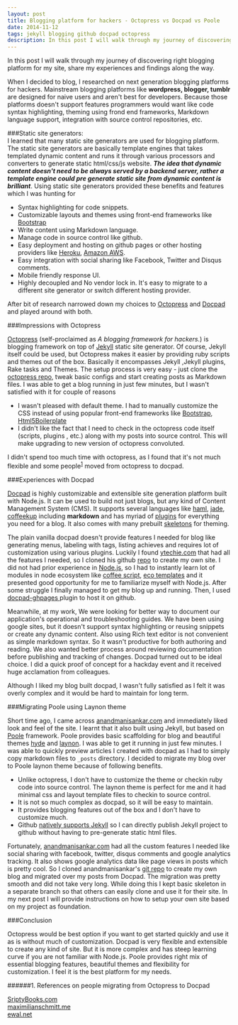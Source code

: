 ```yaml
---
layout: post
title: Blogging platform for hackers - Octopress vs Docpad vs Poole
date: 2014-11-12
tags: jekyll blogging github docpad octopress
description: In this post I will walk through my journey of discovering right blogging platform for my site, share my experiences and findings along the way. I learned that many static site generators are used for blogging platform.
---
```


In this post I will walk through my journey of discovering right blogging platform for my site, share my experiences and findings along the way.
 
When I decided to blog, I researched on next generation blogging platforms for hackers. 
Mainstream blogging platforms like **wordpress, blogger, tumblr** are designed for naive users and aren't best for developers. 
Because those platforms doesn't support features programmers would want like code syntax highlighting, theming using frond end frameworks, 
Markdown language support, integration with source control repositories, etc.

###Static site generators:
<br>
I learned that many static site generators are used for blogging platform. The static site generators are basically template engines 
that takes templated dynamic content and runs it through various processors and converters to generate static html/css/js website. 
***The idea that dynamic content doesn't need to be always served by a backend server, rather a template engine could pre generate 
static site from dynamic content is brilliant***. Using static site generators provided these benefits and features which I was hunting for

+ Syntax highlighting for code snippets.
+ Customizable layouts and themes using front-end frameworks like [Bootstrap](http://getbootstrap.com/)
+ Write content using Markdown language.
+ Manage code in source control like github.
+ Easy deployment and hosting on github pages or other hosting providers like [Heroku](https://www.heroku.com/), [Amazon AWS](http://aws.amazon.com/).
+ Easy integration with social sharing like Facebook, Twitter and Disqus comments.
+ Mobile friendly response UI.
+ Highly decoupled and No vendor lock in. It's easy to migrate to a different site generator or switch different hosting provider. 
 
After bit of research narrowed down my choices to [Octopress](http://octopress.org/) and [Docpad](https://docpad.org/) and played around with both.

###Impressions with Octopress

[Octopress](http://octopress.org/) (self-proclaimed as *A blogging framework for hackers.*) is blogging framework on top of [Jekyll](http://jekyllrb.com/) static site generator. 
Of course, Jekyll itself could be used, but Octopress makes it easier by providing ruby scripts and themes out of the box. 
Basically it encompasses Jekyll ,Jekyll plugins, Rake tasks and Themes. The setup process is very easy - just clone the [octopress repo](https://github.com/imathis/octopress),
tweak basic configs and start creating posts as Markdown files. I was able to get a blog running in just few minutes, 
but I wasn't satisfied with it for couple of reasons

+ I wasn't pleased with default theme. I had to manually customize the CSS instead of using popular front-end frameworks 
like [Bootstrap](http://getbootstrap.com/), [Html5Boilerplate](http://html5boilerplate.com/)
+ I didn't like the fact that I need to check in the octopress code itself (scripts, plugins , etc.) along with my posts into source control. This will make upgrading to new version of octopress convoluted.

I didn't spend too much time with octopress, as I found that it's not much flexible and some people<sup><a href="#1.-references-on-people-migrating-from-octopress-to-docpad">1</a></sup> moved from octopress to docpad.

###Experiences with Docpad

[Docpad](https://docpad.org/) is highly customizable and extensible site generation platform built with Node.js. 
It can be used to build not just blogs, but any kind of Content Management System (CMS). It supports several languages like 
[haml](http://haml.info/), [jade](http://jade-lang.com/), [coffeekup](http://coffeekup.org/) including **markdown** and 
has myriad of [plugins](https://docpad.org/docs/plugins) for everything you need for a blog.
It also comes with many prebuilt [skeletons](https://docpad.org/docs/skeletons) for theming.

The plain vanilla docpad doesn't provide features I needed for blog like generating menus, labeling with tags, listing achieves
and requires lot of customization using various plugins. Luckily I found [ytechie.com](http://www.ytechie.com/) that had all the features I needed,
so I cloned his github [repo](https://github.com/ytechie/ytechie-docpad) to create my own site. 
I did not had prior experience in [Node.js](http://nodejs.org/), so I had to instantly learn lot of modules in node ecosystem like 
[coffee script](http://coffeescript.org/), [eco templates](https://github.com/sstephenson/eco) and it presented good opportunity for me to familiarize myself with Node.js.
After some struggle I finally managed to get my blog up and running. 
Then, I used [docpad-ghpages ](https://github.com/docpad/docpad-plugin-ghpages) plugin to host it on github. 

Meanwhile, at my work, We were looking for better way to document our application's operational and troubleshooting guides. 
We have been using google sites, but it doesn't support syntax highlighting or reusing snippets or create any dynamic content. 
Also using Rich text editor is not convenient as simple markdown syntax. So it wasn't productive for both authoring and reading. 
We also wanted better process around reviewing documentation before publishing and tracking of changes.
Docpad turned out to be ideal choice. I did a quick proof of concept for a hackday event and it received huge acclamation from colleagues.

Although I liked my blog built docpad, I wasn't fully satisfied as I felt it was overly complex and it would be hard to maintain for long term.

###Migrating Poole using Laynon theme

Short time ago, I came across [anandmanisankar.com](http://anandmanisankar.com/) and immediately liked look and feel of the site. 
I learnt that it also built using Jekyll, but based on [Poole](http://getpoole.com/) framework. 
Poole provides basic scaffolding for blog and beautiful themes [hyde](http://hyde.getpoole.com/) and [laynon](http://lanyon.getpoole.com/). 
I was able to get it running in just few minutes. I was able to quickly preview articles I created with docpad as I had to simply copy markdown files to `_posts` directory. 
I decided to migrate my blog over to Poole laynon theme because of following benefits.

+ Unlike octopress, I don't have to customize the theme or checkin ruby code into source control. The laynon theme is perfect for me and it had minimal css and layout template files to checkin to source control.
+ It is not so much complex as docpad, so it will be easy to maintain.
+ It provides blogging features out of the box and I don't have to customize much.
+ Github [natively supports Jekyll](https://help.github.com/articles/using-jekyll-with-pages/) so I can directly publish Jekyll project to github without having to pre-generate static html files. 

Fortunately, [anandmanisankar.com](http://anandmanisankar.com/) had all the custom features I needed like social sharing with facebook, 
twitter, disqus comments and google analytics tracking. It also shows google analytics data like page views in posts which is pretty cool. 
So I cloned anandmanisankar's [git repo](https://github.com/msanand/msanand.github.io) to create my own blog and migrated over my posts from Docpad. 
The migration was pretty smooth and did not take very long. While doing this I kept basic skeleton in a separate branch so that others can easily clone and use it for their site. 
In my next post I will provide instructions on how to setup your own site based on my project as foundation.


###Conclusion

Octopress would be best option if you want to get started quickly and use it as is without much of customization. 
Docpad is very flexible and extensible to create any kind of site. But it is more complex and has steep learning curve if you are not familiar with Node.js.
Poole provides right mix of essential blogging features, beautiful themes and flexibility for customization. I feel it is the best platform for my needs.


######1. References on people migrating from Octopress to Docpad

[SriptyBooks.com](http://blog.scriptybooks.com/from-jekyll-octopress-to-docpad/)<br/>
[maximilianschmitt.me](http://maximilianschmitt.me/posts/from-wordpress-to-octopress-to-docpad/)<br/>
[ewal.net](http://www.ewal.net/2013/10/08/blogging-with-docpad/)

